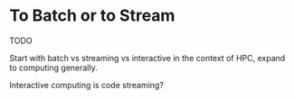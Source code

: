 # To Batch or to Stream

TODO

Start with batch vs streaming vs interactive in the context of HPC, expand to computing generally.

Interactive computing is code streaming?
